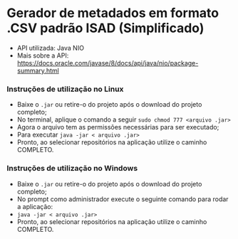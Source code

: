 
# Gerador de metadados em formato .CSV padrão ISAD (Simplificado)
* API utilizada: Java NIO
* Mais sobre a API: https://docs.oracle.com/javase/8/docs/api/java/nio/package-summary.html

### Instruções de utilização no Linux
* Baixe o ``.jar`` ou retire-o do projeto após o download do projeto completo;
* No terminal, aplique o comando a seguir ``sudo chmod 777 <arquivo .jar>``
* Agora o arquivo tem as permissões necessárias para ser executado;
* Para executar ``java -jar < arquivo .jar>``
* Pronto, ao selecionar repositórios na aplicação utilize o caminho COMPLETO.

### Instruções de utilização no Windows
* Baixe o ``.jar`` ou retire-o do projeto após o download do projeto completo;
* No prompt como administrador execute o seguinte comando para rodar a aplicação:
* ``java -jar < arquivo .jar>``
* Pronto, ao selecionar repositórios na aplicação utilize o caminho COMPLETO.
